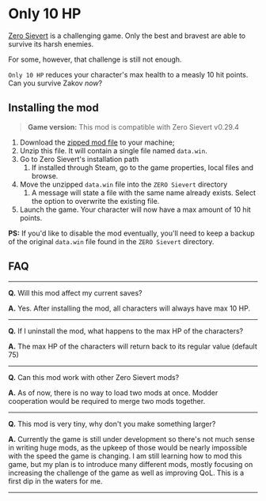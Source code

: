 # Only 10 HP

[Zero Sievert](https://store.steampowered.com/app/1782120/ZERO_Sievert/) is a challenging game. Only the best and bravest are able to survive its harsh enemies.

For some, however, that challenge is still not enough.

`Only 10 HP` reduces your character's max health to a measly 10 hit points. Can you survive Zakov *now*?

## Installing the mod

> **Game version:** This mod is compatible with Zero Sievert v0.29.4

1. Download the [zipped mod file](./data.zip) to your machine;
1. Unzip this file. It will contain a single file named `data.win`.
1. Go to Zero Sievert's installation path
	1. If installed through Steam, go to the game properties, local files and browse.
1. Move the unzipped `data.win` file into the `ZERO Sievert` directory
	1. A message will state a file with the same name already exists. Select the option to overwrite the existing file.
1. Launch the game. Your character will now have a max amount of 10 hit points.

**PS:** If you'd like to disable the mod eventually, you'll need to keep a backup of the original `data.win` file found in the `ZERO Sievert` directory.

## FAQ
---
**Q.** Will this mod affect my current saves?

**A.** Yes. After installing the mod, all characters will always have max 10 HP.

---

**Q.** If I uninstall the mod, what happens to the max HP of the characters?

**A.** The max HP of the characters will return back to its regular value (default 75)

---

**Q.** Can this mod work with other Zero Sievert mods?

**A.** As of now, there is no way to load two mods at once. Modder cooperation would be required to merge two mods together.

---

**Q.** This mod is very tiny, why don't you make something larger?

**A.** Currently the game is still under development so there's not much sense in writing huge mods, as the upkeep of those would be nearly impossible with the speed the game is changing. I am still learning how to mod this game, but my plan is to introduce many different mods, mostly focusing on increasing the challenge of the game as well as improving QoL. This is a first dip in the waters for me.

---
